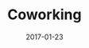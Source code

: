 ---
title: Coworking
description: Coworking provides top tier space in two parts in Rome city to accommodate between 50-200 professionals on any given day. I led the entire end-to-end process in the design and implementation, featuring the main website, locations and a booking system.
client: LAND HO
skills:
  - Product Design
  - User Experience
  - User Interface
  - Interaction Design
date: 2017-01-23
finished: true
layout: work
permalink: false
---